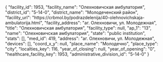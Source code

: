 {
    "facility_id": 1953,
    "facility_name": "Олехновичская амбулатория",
    "district_id": "5-14-0",
    "district_name": "Молодеченский район",
    "facility_url": "https:\/\/crbmol.by\/podrazdelenija\/40-olehnovichskaja-ambulatorija.html",
    "facility_address": "аг. Олехновичи, ул. Молодежная",
    "title": "Олехновичская амбулатория",
    "facility_type": null,
    "ap_1": "13",
    "name": "Олехновичская амбулатория",
    "state": "public institution",
    "stats": [],
    "med_id": 419,
    "address": "аг. Олехновичи, ул. Молодежная",
    "devices": [],
    "coord_x_y": null,
    "place_name": "Молодечно",
    "place_type": "city",
    "localties_key": 116,
    "year_of_closing": null,
    "year_of_opening": "0",
    "healthcare_facility_key": 1953,
    "administrative_division_id": "5-14-0"
}